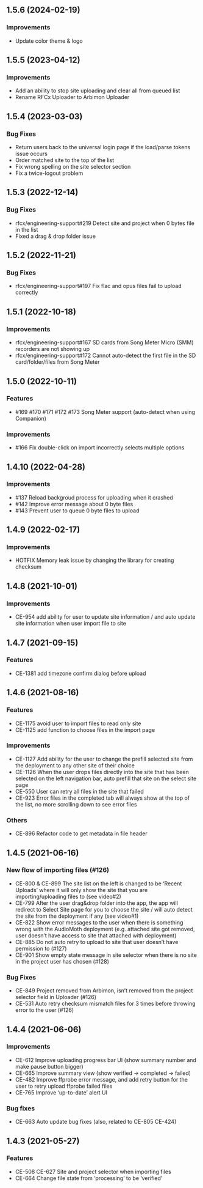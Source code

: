 <a name="1.5.6"></a>
## 1.5.6 (2024-02-19)

### Improvements

* Update color theme & logo

<a name="1.5.5"></a>
## 1.5.5 (2023-04-12)

### Improvements

* Add an ability to stop site uploading and clear all from queued list
* Rename RFCx Uploader to Arbimon Uploader

<a name="1.5.4"></a>
## 1.5.4 (2023-03-03)

### Bug Fixes

* Return users back to the universal login page if the load/parse tokens issue occurs
* Order matched site to the top of the list
* Fix wrong spelling on the site selector section
* Fix a twice-logout problem

<a name="1.5.3"></a>
## 1.5.3 (2022-12-14)

### Bug Fixes

* rfcx/engineering-support#219 Detect site and project when 0 bytes file in the list
* Fixed a drag & drop folder issue

<a name="1.5.2"></a>
## 1.5.2 (2022-11-21)

### Bug Fixes

* rfcx/engineering-support#197 Fix flac and opus files fail to upload correctly

<a name="1.5.1"></a>
## 1.5.1 (2022-10-18)

### Improvements

* rfcx/engineering-support#167 SD cards from Song Meter Micro (SMM) recorders are not showing up
* rfcx/engineering-support#172 Cannot auto-detect the first file in the SD card/folder/files from Song Meter

<a name="1.5.0"></a>
## 1.5.0 (2022-10-11)

### Features

* #169 #170 #171 #172 #173 Song Meter support (auto-detect when using Companion)

### Improvements

* #166 Fix double-click on import incorrectly selects multiple options

<a name="1.4.10"></a>
## 1.4.10 (2022-04-28)

### Improvements

* #137 Reload backgroud process for uploading when it crashed
* #142 Improve error message about 0 byte files
* #143 Prevent user to queue 0 byte files to upload

<a name="1.4.9"></a>
## 1.4.9 (2022-02-17)

### Improvements

* HOTFIX Memory leak issue by changing the library for creating checksum

<a name="1.4.8"></a>
## 1.4.8 (2021-10-01)

### Improvements

* CE-954 add ability for user to update site information / and auto update site information when user import file to site

<a name="1.4.7"></a>
## 1.4.7 (2021-09-15)

### Features

* CE-1381 add timezone confirm dialog before upload

<a name="1.4.6"></a>
## 1.4.6 (2021-08-16)

### Features

* CE-1175 avoid user to import files to read only site
* CE-1125 add function to choose files in the import page

### Improvements
* CE-1127 Add ability for the user to change the prefill selected site from the deployment to any other site of their choice
* CE-1126 When the user drops files directly into the site that has been selected on the left navigation bar, auto prefill that site on the select site page
* CE-550 User can retry all files in the site that failed
* CE-923 Error files in the completed tab will always show at the top of the list, no more scrolling down to see error files

### Others
* CE-896 Refactor code to get metadata in file header

<a name="1.4.5"></a>
## 1.4.5 (2021-06-16)

### New flow of importing files (#126)
* CE-800 & CE-899 The site list on the left is changed to be ‘Recent Uploads’ where it will only show the site that you are importing/uploading files to (see video#2)
* CE-799 After the user drag&drop folder into the app, the app will redirect to Select Site page for you to choose the site / will auto detect the site from the deployment if any (see video#1)
* CE-822 Show error messages to the user when there is something wrong with the AudioMoth deployment (e.g. attached site got removed, user doesn’t have access to site that attached with deployment)
* CE-885 Do not auto retry to upload to site that user doesn’t have permission to  (#127)
* CE-901 Show empty state message in site selector when there is no site in the project user has chosen  (#128)

### Bug Fixes
* CE-849 Project removed from Arbimon, isn’t removed from the project selector field in Uploader  (#126)
* CE-531 Auto retry checksum mismatch files for 3 times before throwing error to the user  (#126)

<a name="1.4.4"></a>
## 1.4.4 (2021-06-06)

### Improvements
* CE-612  Improve uploading progress bar UI (show summary number and make pause button bigger)
* CE-665 Improve summary view (show verified -> completed -> failed)
* CE-482 Improve ffprobe error message, and add retry button for the user to retry upload ffprobe failed files
* CE-765  Improve ‘up-to-date’ alert UI

### Bug fixes
* CE-663 Auto update bug fixes (also, related to CE-805 CE-424)


<a name="1.4.3"></a>
## 1.4.3 (2021-05-27)

### Features
* CE-508 CE-627 Site and project selector when importing files
* CE-664 Change file state from ‘processing’ to be ‘verified’
